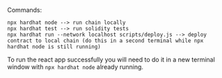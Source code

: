 Commands:

```shell
npx hardhat node --> run chain locally
npx hardhat test --> run solidity tests
npx hardhat run --network localhost scripts/deploy.js --> deploy contract to local chain (do this in a second terminal while npx hardhat node is still running)
```

To run the react app successfully you will need to do it in a new terminal window with `npx hardhat node` already running.